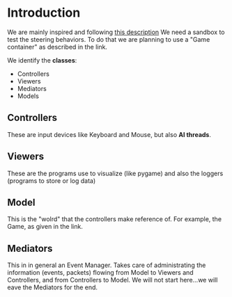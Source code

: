 # Introduction #
We are mainly inspired and following [this description](http://ezide.com/games/writing-games.html)
We need a sandbox to test the steering behaviors. To do that we are planning to use a "Game container" as described in the link.

We identify the **classes**:
  * Controllers
  * Viewers
  * Mediators
  * Models

## Controllers ##

These are input devices like Keyboard and Mouse, but also **AI threads**.

## Viewers ##

These are the programs use to visualize (like pygame) and also the loggers (programs to store or log data)

## Model ##
This is the "wolrd" that the controllers make reference of. For example, the Game, as given in the link.

## Mediators ##
This in in general an Event Manager. Takes care of administrating the information (events, packets) flowing from Model to Viewers and Controllers, and from Controllers to Model.
We will not start here...we will eave the Mediators for the end.